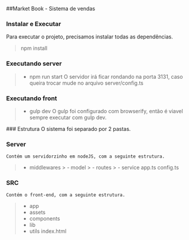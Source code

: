 ##Market Book - Sistema de vendas

### <i class="icon-hdd"></i> Instalar e Executar

Para executar o projeto, precisamos instalar todas as dependências.
> npm install

### Executando server
 > - npm run start
O servidor irá ficar rondando na porta 3131, caso queira trocar mude no arquivo
server/config.ts

### Executando front
 > - gulp dev
 O gulp foi configurado com browserify, então é viavel sempre executar com gulp dev.

###<i class="icon-folder-open"></i> Estrutura 
O sistema foi separado por 2 pastas.

### Server
    Contém um servidorzinho em nodeJS, com a seguinte estrutura.
    
> - middlewares
    > - model
    > - routes
    > - service
    app.ts
    config.ts    

### SRC
    Contém o front-end, com a seguinte estrutura.
        
   > - app
   > - assets
   > - components
   > - lib
   > - utils
  index.html
	    